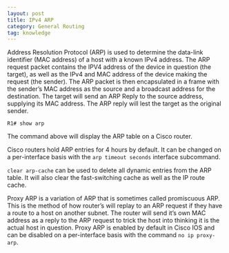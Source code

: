 ```yaml
---
layout: post
title: IPv4 ARP
category: General Routing
tag: knowledge
---
```

Address Resolution Protocol (ARP) is used to determine the data-link identifier (MAC address) of a host with a known IPv4 address. The ARP request packet contains the IPV4 address of the device in question (the target), as well as the IPv4 and MAC address of the device making the request (the sender). The ARP packet is then encapsulated in a frame with the sender’s MAC address as the source and a broadcast address for the destination. The target will send an ARP Reply to the source address, supplying its MAC address. The ARP reply will lest the target as the original sender.

```
R1# show arp
```
The command above will display the ARP table on a Cisco router.

Cisco routers hold ARP entries for 4 hours by default. It can be changed on a per-interface basis with the `arp timeout seconds` interface subcommand.

`clear arp-cache` can be used to delete all dynamic entries from the ARP table. It will also clear the fast-switching cache as well as the IP route cache.

Proxy ARP is a variation of ARP that is sometimes called promiscuous ARP. This is the method of how router’s will replay to an ARP request if they have a route to a host on another subnet. The router will send it’s own MAC address as a reply to the ARP request to trick the host into thinking it is the actual host in question. Proxy ARP is enabled by default in Cisco IOS and can be disabled on a per-interface basis with the command `no ip proxy-arp`.
